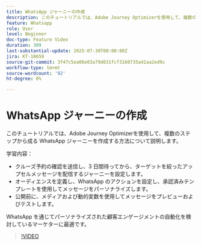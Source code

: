 ```yaml
---
title: WhatsApp ジャーニーの作成
description: このチュートリアルでは、Adobe Journey Optimizerを使用して、複数のステップから成る WhatsApp ジャーニーを作成する方法について説明します。
feature: Whatsapp
role: User
level: Beginner
doc-type: Feature Video
duration: 309
last-substantial-update: 2025-07-30T00:00:00Z
jira: KT-18659
source-git-commit: 3f47c5ea06e03a79d031fcf3160735a41aa2ed9c
workflow-type: tm+mt
source-wordcount: '92'
ht-degree: 0%

---
```



# WhatsApp ジャーニーの作成

このチュートリアルでは、Adobe Journey Optimizerを使用して、複数のステップから成る WhatsApp ジャーニーを作成する方法について説明します。

学習内容：

* クルーズ予約の確認を送信し、3 日間待ってから、ターゲットを絞ったアップセルメッセージを配信するジャーニーを設定します。
* オーディエンスを定義し、WhatsApp のアクションを設定し、承認済みテンプレートを使用してメッセージをパーソナライズします。
* 公開前に、メディアおよび動的変数を使用してメッセージをプレビューおよびテストします。

WhatsApp を通じてパーソナライズされた顧客エンゲージメントの自動化を検討しているマーケターに最適です。

>[!VIDEO](https://video.tv.adobe.com/v/3470282/?learn=on&enablevpops)
